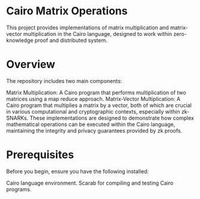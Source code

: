 # Cairo Matrix Operations
This project provides implementations of matrix multiplication and matrix-vector multiplication in the Cairo language, designed to work within zero-knowledge proof and distributed system.

# Overview
The repository includes two main components:

Matrix Multiplication: A Cairo program that performs multiplication of two matrices using a map reduce approach.
Matrix-Vector Multiplication: A Cairo program that multiplies a matrix by a vector, both of which are crucial in various computational and cryptographic contexts, especially within zk-SNARKs.
These implementations are designed to demonstrate how complex mathematical operations can be executed within the Cairo language, maintaining the integrity and privacy guarantees provided by zk proofs.

# Prerequisites
Before you begin, ensure you have the following installed:

Cairo language environment.
Scarab for compiling and testing Cairo programs.
